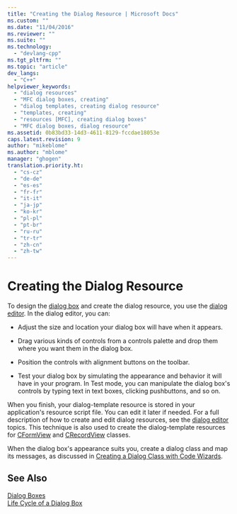 ```yaml
---
title: "Creating the Dialog Resource | Microsoft Docs"
ms.custom: ""
ms.date: "11/04/2016"
ms.reviewer: ""
ms.suite: ""
ms.technology: 
  - "devlang-cpp"
ms.tgt_pltfrm: ""
ms.topic: "article"
dev_langs: 
  - "C++"
helpviewer_keywords: 
  - "dialog resources"
  - "MFC dialog boxes, creating"
  - "dialog templates, creating dialog resource"
  - "templates, creating"
  - "resources [MFC], creating dialog boxes"
  - "MFC dialog boxes, dialog resource"
ms.assetid: 0b83bd33-14d3-4611-8129-fccdae18053e
caps.latest.revision: 9
author: "mikeblome"
ms.author: "mblome"
manager: "ghogen"
translation.priority.ht: 
  - "cs-cz"
  - "de-de"
  - "es-es"
  - "fr-fr"
  - "it-it"
  - "ja-jp"
  - "ko-kr"
  - "pl-pl"
  - "pt-br"
  - "ru-ru"
  - "tr-tr"
  - "zh-cn"
  - "zh-tw"
---
```

# Creating the Dialog Resource
To design the [dialog box](../mfc/dialog-boxes.md) and create the dialog resource, you use the [dialog editor](../mfc/dialog-editor.md). In the dialog editor, you can:  
  
-   Adjust the size and location your dialog box will have when it appears.  
  
-   Drag various kinds of controls from a controls palette and drop them where you want them in the dialog box.  
  
-   Position the controls with alignment buttons on the toolbar.  
  
-   Test your dialog box by simulating the appearance and behavior it will have in your program. In Test mode, you can manipulate the dialog box's controls by typing text in text boxes, clicking pushbuttons, and so on.  
  
 When you finish, your dialog-template resource is stored in your application's resource script file. You can edit it later if needed. For a full description of how to create and edit dialog resources, see the [dialog editor](../mfc/dialog-editor.md) topics. This technique is also used to create the dialog-template resources for [CFormView](../mfc/reference/cformview-class.md) and [CRecordView](../mfc/reference/crecordview-class.md) classes.  
  
 When the dialog box's appearance suits you, create a dialog class and map its messages, as discussed in [Creating a Dialog Class with Code Wizards](../mfc/creating-a-dialog-class-with-code-wizards.md).  
  
## See Also  
 [Dialog Boxes](../mfc/dialog-boxes.md)   
 [Life Cycle of a Dialog Box](../mfc/life-cycle-of-a-dialog-box.md)

